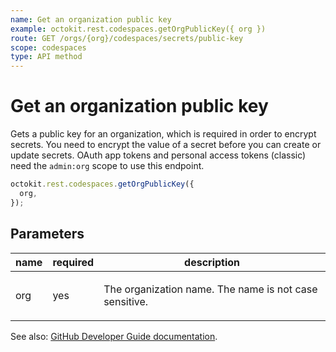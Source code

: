 ```yaml
---
name: Get an organization public key
example: octokit.rest.codespaces.getOrgPublicKey({ org })
route: GET /orgs/{org}/codespaces/secrets/public-key
scope: codespaces
type: API method
---
```


# Get an organization public key

Gets a public key for an organization, which is required in order to encrypt secrets. You need to encrypt the value of a secret before you can create or update secrets.
OAuth app tokens and personal access tokens (classic) need the `admin:org` scope to use this endpoint.

```js
octokit.rest.codespaces.getOrgPublicKey({
  org,
});
```

## Parameters

<table>
  <thead>
    <tr>
      <th>name</th>
      <th>required</th>
      <th>description</th>
    </tr>
  </thead>
  <tbody>
    <tr><td>org</td><td>yes</td><td>

The organization name. The name is not case sensitive.

</td></tr>
  </tbody>
</table>

See also: [GitHub Developer Guide documentation](https://docs.github.com/rest/codespaces/organization-secrets#get-an-organization-public-key).
